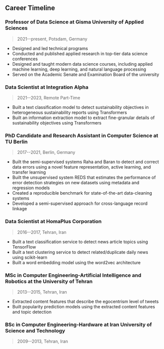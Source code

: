 ## Career Timeline


### Professor of Data Science at Gisma University of Applied Sciences
> 2021--present, Potsdam, Germany
- Designed and led technical programs
- Conducted and published applied research in top-tier data science conferences
- Designed and taught modern data science courses, including applied machine learning, deep learning, and natural language processing
- Served on the Academic Senate and Examination Board of the university

### Data Scientist at Integration Alpha
> 2021--2023, Remote Part-Time
- Built a text classification model to detect sustainability objectives in heterogeneous sustainability reports using Transformers
- Built an information extraction model to extract fine-granular details of sustainability objectives using Transformers

### PhD Candidate and Research Assistant in Computer Science at TU Berlin
> 2017--2021, Berlin, Germany
- Built the semi-supervised systems Raha and Baran to detect and correct data errors using a novel feature representation, active learning, and transfer learning
- Built the unsupervised system REDS that estimates the performance of error detection strategies on new datasets using metadata and regression models
- Created a reproducible benchmark for state-of-the-art data-cleaning systems
- Developed a semi-supervised approach for cross-language record linkage

### Data Scientist at HomaPlus Corporation
> 2016--2017, Tehran, Iran
- Built a text classification service to detect news article topics using TensorFlow
- Built a text clustering service to detect related/duplicate daily news using scikit-learn
- Built a word embedding model using the word2vec architecture

### MSc in Computer Engineering-Artificial Intelligence and Robotics at the University of Tehran
> 2013--2015, Tehran, Iran
- Extracted content features that describe the egocentrism level of tweets
- Built popularity prediction models using the extracted content features and topic detection

### BSc in Computer Engineering-Hardware at Iran University of Science and Technology
> 2009--2013, Tehran, Iran
